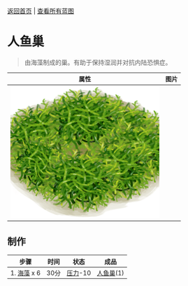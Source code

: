 [返回首页](index.md)   |  [查看所有蓝图](blueprint.md)
# 人鱼巢  
> 由海藻制成的巢。有助于保持湿润并对抗内陆恐惧症。  
  
  属性  |   图片   
 ----  |  ----:   
   |  ![](Sprite/MermaidNest.png)   
  
## 制作  
步骤  |  时间  |  状态  |  成品  
----  |  ----  |  ----  |  ----  
1. [海藻](Seaweed.md) x 6  |  30分  |  [压力](Stress.md)-10  |  [人鱼巢](MermaidNest.md)(1)  
